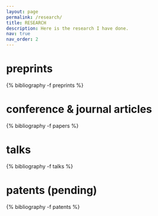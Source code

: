 ```yaml
---
layout: page
permalink: /research/
title: RESEARCH
description: Here is the research I have done.
nav: true
nav_order: 2
---
```

<!-- _pages/publications.md -->
<div class="publications">

<h1>preprints</h1>

{% bibliography -f preprints %}

<h1>conference &amp; journal articles</h1>
{% bibliography -f papers %}

<h1>talks</h1>
{% bibliography -f talks %}

<h1>patents (pending)</h1>
{% bibliography -f patents %}

</div>

